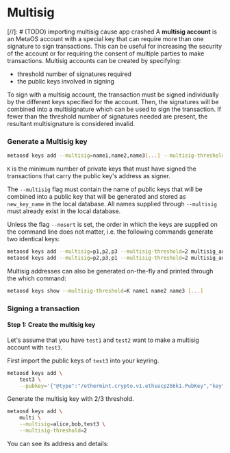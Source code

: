 # Multisig 

[//]: # (TODO) importing multisig cause app crashed
A **multisig account** is an MetaOS account with a special key that can require more than one signature to sign transactions. This can be useful for increasing the security of the account or for requiring the consent of multiple parties to make transactions. Multisig accounts can be created by specifying:

- threshold number of signatures required
- the public keys involved in signing

To sign with a multisig account, the transaction must be signed individually by the different keys specified for the account. Then, the signatures will be combined into a multisignature which can be used to sign the transaction. If fewer than the threshold number of signatures needed are present, the resultant multisignature is considered invalid.

### Generate a Multisig key
```bash
metaosd keys add --multisig=name1,name2,name3[...] --multisig-threshold=K new_key_name
```

`K` is the minimum number of private keys that must have signed the transactions that carry the public key's address as signer.

The `--multisig` flag must contain the name of public keys that will be combined into a public key that will be generated and stored as `new_key_name` in the local database. All names supplied through `--multisig` must already exist in the local database.

Unless the flag `--nosort` is set, the order in which the keys are supplied on the command line does not matter, i.e. the following commands generate two identical keys:

```bash
metaosd keys add --multisig=p1,p2,p3 --multisig-threshold=2 multisig_address
metaosd keys add --multisig=p2,p3,p1 --multisig-threshold=2 multisig_address
```

Multisig addresses can also be generated on-the-fly and printed through the which command:

```bash
metaosd keys show --multisig-threshold=K name1 name2 name3 [...]
```

### Signing a transaction

#### Step 1: Create the multisig key
Let's assume that you have `test1` and `test2` want to make a multisig account with `test3`.

First import the public keys of `test3` into your keyring.

```bash
metaosd keys add \
    test3 \
    --pubkey='{"@type":"/ethermint.crypto.v1.ethsecp256k1.PubKey","key":"Ak0uhJFaqWzxhYCQxoBi6zJaJUtlDJ9+RZeXKg76HouG"}'
```

Generate the multisig key with 2/3 threshold.

```bash
metaosd keys add \
    multi \
    --multisig=alice,bob,test3 \
    --multisig-threshold=2
```

You can see its address and details: